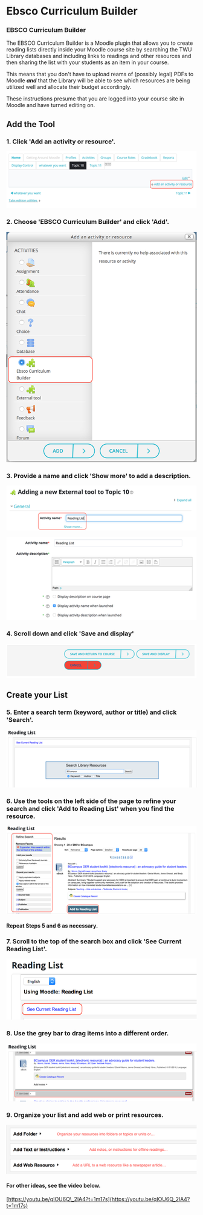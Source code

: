 # Ebsco Curriculum Builder

### EBSCO Curriculum Builder

The EBSCO Curriculum Builder is a Moodle plugin that allows you to create reading lists directly inside your Moodle course site by searching the TWU Library databases and including links to readings and other resources and then sharing the list with your students as an item in your course.

This means that you don't have to upload reams of \(possibly legal\) PDFs to Moodle _**and**_ that the Library will be able to see which resources are being utilized well and allocate their budget accordingly.

These instructions presume that you are logged into your course site in Moodle and have turned editing on.

## Add the Tool

### 1. Click 'Add an activity or resource'.

![](../.gitbook/assets/add-activity-resource.png)

### 2. Choose 'EBSCO Curriculum Builder' and click 'Add'.

![](../.gitbook/assets/currbuilder.png)

### 3. Provide a name and click 'Show more' to add a description.

![](../.gitbook/assets/showmore.png)

![](../.gitbook/assets/description.png)

### 4. Scroll down and click 'Save and display'

![](../.gitbook/assets/save.png)

## Create your List

### 5. Enter a search term \(keyword, author or title\) and click 'Search'.

![](../.gitbook/assets/search.png)

### 6. Use the tools on the left side of the page to refine your search and click 'Add to Reading List' when you find the resource.

![](../.gitbook/assets/refine.png)

#### Repeat Steps 5 and 6 as necessary.

### 7. Scroll to the top of the search box and click 'See Current Reading List'.

![](../.gitbook/assets/readinglist.png)

### 8. Use the grey bar to drag items into a different order.

![](../.gitbook/assets/drag.png)

### 9. Organize your list and add web or print resources.

![](../.gitbook/assets/organize.png)

#### For other ideas, see the video below.

[https://youtu.be/qIOU6Q\_2lA4?t=1m17s](https://youtu.be/qIOU6Q_2lA4?t=1m17s)

